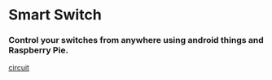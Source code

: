 # Smart Switch

### Control your switches from anywhere using android things and Raspberry Pie.

[circuit](misc/SmartSwitch_diagram)
